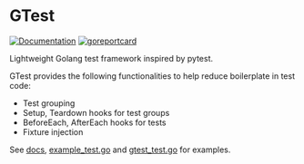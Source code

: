 GTest
=====

[![Documentation](https://godoc.org/github.com/houqp/gtest?status.svg)](https://godoc.org/github.com/houqp/gtest)
[![goreportcard](https://goreportcard.com/badge/github.com/houqp/gtest)](https://goreportcard.com/report/github.com/houqp/gtest)

Lightweight Golang test framework inspired by pytest.

GTest provides the following functionalities to help reduce boilerplate in test code:

* Test grouping
* Setup, Teardown hooks for test groups
* BeforeEach, AfterEach hooks for tests
* Fixture injection

See [docs](http://godoc.org/github.com/houqp/gtest), [example_test.go](./example_test.go) and [gtest_test.go](./gtest_test.go) for examples.

